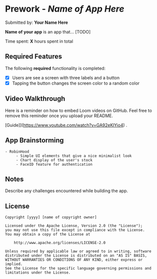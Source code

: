 # Prework - *Name of App Here*

Submitted by: **Your Name Here**

**Name of your app** is an app that... [TODO]

Time spent: **X** hours spent in total

## Required Features

The following **required** functionality is completed:

- [x] Users are see a screen with three labels and a button
- [x] Tapping the button changes the screen color to a random color
 
## Video Walkthrough

Here is a reminder on how to embed Loom videos on GitHub. Feel free to remove this reminder once you upload your README.

[Guide]](https://www.youtube.com/watch?v=GA92eKlYio4) .

## App Brainstorming
    - RobinHood
         - Simple UI elements that give a nice minimalist look
         - Chart display of the user's stock
         - FaceID feature for authentication
## Notes

Describe any challenges encountered while building the app.

## License

    Copyright [yyyy] [name of copyright owner]

    Licensed under the Apache License, Version 2.0 (the "License");
    you may not use this file except in compliance with the License.
    You may obtain a copy of the License at

        http://www.apache.org/licenses/LICENSE-2.0

    Unless required by applicable law or agreed to in writing, software
    distributed under the License is distributed on an "AS IS" BASIS,
    WITHOUT WARRANTIES OR CONDITIONS OF ANY KIND, either express or implied.
    See the License for the specific language governing permissions and
    limitations under the License.
